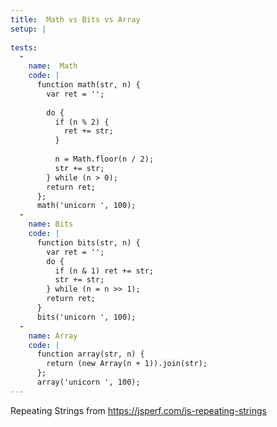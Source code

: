 ```yaml
---
title:  Math vs Bits vs Array
setup: |
  
tests:
  -
    name:  Math
    code: |
      function math(str, n) {
        var ret = '';
      
        do {
          if (n % 2) {
            ret += str;
          }
      
          n = Math.floor(n / 2);
          str += str;
        } while (n > 0);
        return ret;
      };
      math('unicorn ', 100);
  -
    name: Bits
    code: |
      function bits(str, n) {
        var ret = '';
        do {
          if (n & 1) ret += str;
          str += str;
        } while (n = n >> 1);
        return ret;
      }
      bits('unicorn ', 100);
  -
    name: Array
    code: |
      function array(str, n) {
        return (new Array(n + 1)).join(str);
      };
      array('unicorn ', 100);
---
```

Repeating Strings from https://jsperf.com/js-repeating-strings
